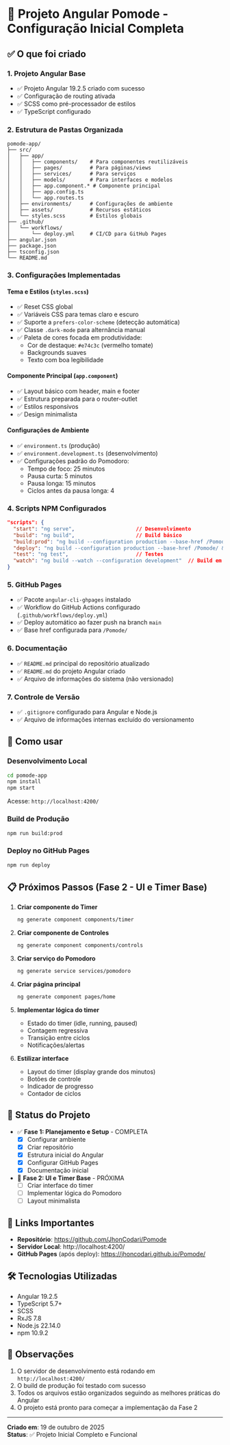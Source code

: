 # 🎉 Projeto Angular Pomode - Configuração Inicial Completa

## ✅ O que foi criado

### 1. **Projeto Angular Base**
- ✅ Projeto Angular 19.2.5 criado com sucesso
- ✅ Configuração de routing ativada
- ✅ SCSS como pré-processador de estilos
- ✅ TypeScript configurado

### 2. **Estrutura de Pastas Organizada**
```
pomode-app/
├── src/
│   ├── app/
│   │   ├── components/    # Para componentes reutilizáveis
│   │   ├── pages/         # Para páginas/views
│   │   ├── services/      # Para serviços
│   │   ├── models/        # Para interfaces e modelos
│   │   ├── app.component.* # Componente principal
│   │   ├── app.config.ts
│   │   └── app.routes.ts
│   ├── environments/      # Configurações de ambiente
│   ├── assets/            # Recursos estáticos
│   └── styles.scss        # Estilos globais
├── .github/
│   └── workflows/
│       └── deploy.yml     # CI/CD para GitHub Pages
├── angular.json
├── package.json
├── tsconfig.json
└── README.md
```

### 3. **Configurações Implementadas**

#### Tema e Estilos (`styles.scss`)
- ✅ Reset CSS global
- ✅ Variáveis CSS para temas claro e escuro
- ✅ Suporte a `prefers-color-scheme` (detecção automática)
- ✅ Classe `.dark-mode` para alternância manual
- ✅ Paleta de cores focada em produtividade:
  - Cor de destaque: `#e74c3c` (vermelho tomate)
  - Backgrounds suaves
  - Texto com boa legibilidade

#### Componente Principal (`app.component`)
- ✅ Layout básico com header, main e footer
- ✅ Estrutura preparada para o router-outlet
- ✅ Estilos responsivos
- ✅ Design minimalista

#### Configurações de Ambiente
- ✅ `environment.ts` (produção)
- ✅ `environment.development.ts` (desenvolvimento)
- ✅ Configurações padrão do Pomodoro:
  - Tempo de foco: 25 minutos
  - Pausa curta: 5 minutos
  - Pausa longa: 15 minutos
  - Ciclos antes da pausa longa: 4

### 4. **Scripts NPM Configurados**

```json
"scripts": {
  "start": "ng serve",                    // Desenvolvimento
  "build": "ng build",                    // Build básico
  "build:prod": "ng build --configuration production --base-href /Pomode/",  // Build para GitHub Pages
  "deploy": "ng build --configuration production --base-href /Pomode/ && npx angular-cli-ghpages --dir=dist/pomode-app/browser",  // Deploy automático
  "test": "ng test",                      // Testes
  "watch": "ng build --watch --configuration development"  // Build em modo watch
}
```

### 5. **GitHub Pages**
- ✅ Pacote `angular-cli-ghpages` instalado
- ✅ Workflow do GitHub Actions configurado (`.github/workflows/deploy.yml`)
- ✅ Deploy automático ao fazer push na branch `main`
- ✅ Base href configurada para `/Pomode/`

### 6. **Documentação**
- ✅ `README.md` principal do repositório atualizado
- ✅ `README.md` do projeto Angular criado
- ✅ Arquivo de informações do sistema (não versionado)

### 7. **Controle de Versão**
- ✅ `.gitignore` configurado para Angular e Node.js
- ✅ Arquivo de informações internas excluído do versionamento

## 🚀 Como usar

### Desenvolvimento Local
```bash
cd pomode-app
npm install
npm start
```
Acesse: `http://localhost:4200/`

### Build de Produção
```bash
npm run build:prod
```

### Deploy no GitHub Pages
```bash
npm run deploy
```

## 📋 Próximos Passos (Fase 2 - UI e Timer Base)

1. **Criar componente do Timer**
   ```bash
   ng generate component components/timer
   ```

2. **Criar componente de Controles**
   ```bash
   ng generate component components/controls
   ```

3. **Criar serviço do Pomodoro**
   ```bash
   ng generate service services/pomodoro
   ```

4. **Criar página principal**
   ```bash
   ng generate component pages/home
   ```

5. **Implementar lógica do timer**
   - Estado do timer (idle, running, paused)
   - Contagem regressiva
   - Transição entre ciclos
   - Notificações/alertas

6. **Estilizar interface**
   - Layout do timer (display grande dos minutos)
   - Botões de controle
   - Indicador de progresso
   - Contador de ciclos

## 🎯 Status do Projeto

- ✅ **Fase 1: Planejamento e Setup** - COMPLETA
  - [x] Configurar ambiente
  - [x] Criar repositório
  - [x] Estrutura inicial do Angular
  - [x] Configurar GitHub Pages
  - [x] Documentação inicial

- 🔄 **Fase 2: UI e Timer Base** - PRÓXIMA
  - [ ] Criar interface do timer
  - [ ] Implementar lógica do Pomodoro
  - [ ] Layout minimalista

## 🔗 Links Importantes

- **Repositório**: https://github.com/JhonCodari/Pomode
- **Servidor Local**: http://localhost:4200/
- **GitHub Pages** (após deploy): https://jhoncodari.github.io/Pomode/

## 🛠️ Tecnologias Utilizadas

- Angular 19.2.5
- TypeScript 5.7+
- SCSS
- RxJS 7.8
- Node.js 22.14.0
- npm 10.9.2

## 📝 Observações

1. O servidor de desenvolvimento está rodando em `http://localhost:4200/`
2. O build de produção foi testado com sucesso
3. Todos os arquivos estão organizados seguindo as melhores práticas do Angular
4. O projeto está pronto para começar a implementação da Fase 2

---

**Criado em**: 19 de outubro de 2025  
**Status**: ✅ Projeto Inicial Completo e Funcional
